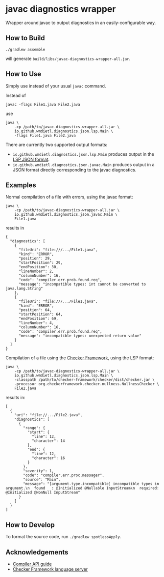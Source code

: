 # javac diagnostics wrapper

Wrapper around javac to output diagnostics in an easily-configurable way.

## How to Build

```shell
./gradlew assemble
```

will generate `build/libs/javac-diagnostics-wrapper-all.jar`.


## How to Use

Simply use instead of your usual `javac` command.

Instead of

```shell
javac -flags File1.java File2.java
```

use

```shell
java \
    -cp /path/to/javac-diagnostics-wrapper-all.jar \
    io.github.wmdietl.diagnostics.json.lsp.Main \
    -flags File1.java File2.java
```

There are currently two supported output formats:
- `io.github.wmdietl.diagnostics.json.lsp.Main` produces output in the [LSP JSON format](https://microsoft.github.io/language-server-protocol/specification).
- `io.github.wmdietl.diagnostics.json.javac.Main` produces output in a JSON format
   directly corresponding to the javac diagnostics.


## Examples

Normal compilation of a file with errors, using the javac format:

```shell
java \
    -cp /path/to/javac-diagnostics-wrapper-all.jar \
    io.github.wmdietl.diagnostics.json.javac.Main \
    File1.java
```

results in

```
{
  "diagnostics": [
    {
      "fileUri": "file:///.../File1.java",
      "kind": "ERROR",
      "position": 29,
      "startPosition": 29,
      "endPosition": 30,
      "lineNumber": 2,
      "columnNumber": 16,
      "code": "compiler.err.prob.found.req",
      "message": "incompatible types: int cannot be converted to java.lang.String"
    },
    {
      "fileUri": "file:///.../File1.java",
      "kind": "ERROR",
      "position": 64,
      "startPosition": 64,
      "endPosition": 69,
      "lineNumber": 4,
      "columnNumber": 16,
      "code": "compiler.err.prob.found.req",
      "message": "incompatible types: unexpected return value"
    }
  ]
}
```

Compilation of a file using the [Checker Framework](https://www.checkerframework.org/),
using the LSP format:

```shell
java \
    -cp /path/to/javac-diagnostics-wrapper-all.jar \
    io.github.wmdietl.diagnostics.json.lsp.Main \
    -classpath /path/to/checker-framework/checker/dist/checker.jar \
    -processor org.checkerframework.checker.nullness.NullnessChecker \
    File2.java
```

results in:

```
[
  {
    "uri": "file://.../File2.java",
    "diagnostics": [
      {
        "range": {
          "start": {
            "line": 12,
            "character": 14
          },
          "end": {
            "line": 12,
            "character": 16
          }
        },
        "severity": 1,
        "code": "compiler.err.proc.messager",
        "source": "Main",
        "message": "[argument.type.incompatible] incompatible types in argument.\n  found   : @Initialized @Nullable InputStream\n  required: @Initialized @NonNull InputStream"
      }
    ]
  }
]
```


## How to Develop

To format the source code, run `./gradlew spotlessApply`.


## Acknowledgements

- [Compiler API guide](http://openjdk.java.net/groups/compiler/guide/compilerAPI.html)
- [Checker Framework language server](https://github.com/eisopux/checker-framework-languageserver/)
